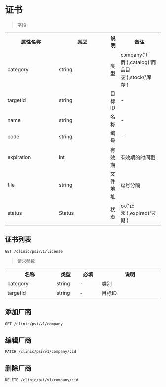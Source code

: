 # 证书

> 字段

<table>
    <tr>
        <th style="width:150px;">属性名称</th>
        <th style="width:150px;">类型</th>
        <th>说明</th>
        <th>备注</th>
    </tr>
    <tr>
        <td>category</td>
        <td>string</td>
        <td>类型</td>
        <td>company('厂商'),catalog('商品目录'),stock('库存')</td>
    </tr>
    <tr>
        <td>targetId</td>
        <td>string</td>
        <td>目标ID</td>
        <td>-</td>
    </tr>
    <tr>
        <td>name</td>
        <td>string</td>
        <td>名称</td>
        <td>-</td>
    </tr>
    <tr>
        <td>code</td>
        <td>string</td>
        <td>编号</td>
        <td>-</td>
    </tr>
    <tr>
        <td>expiration</td>
        <td>int</td>
        <td>有效期</td>
        <td>有效期的时间戳</td>
    </tr>
    <tr>
        <td>file</td>
        <td>string</td>
        <td>文件地址</td>
        <td>逗号分隔</td>
    </tr>
    <tr>
        <td>status</td>
        <td>Status</td>
        <td>状态</td>
        <td>ok('正常'),expired('过期')</td>
    </tr>
</table>

## 证书列表

```
GET /clinic/psi/v1/license
```

>请求参数
<table>
    <tr>
        <th style="width:150px;">名称</th>
        <th style="width:60px;">类型</th>
        <th style="width:60px;">必填</th>
        <th style="width:200px;">说明</th>
    </tr>
    <tr>
        <td>category</td>
        <td>string</td>
        <td>-</td>
        <td>类别</td>
    </tr>
    <tr>
        <td>targetId</td>
        <td>string</td>
        <td>-</td>
        <td>目标ID</td>
    </tr>
</table>

## 添加厂商

```
GET /clinic/psi/v1/company
```

## 编辑厂商

```
PATCH /clinic/psi/v1/company/:id
```

## 删除厂商

```
DELETE /clinic/psi/v1/company/:id
```
